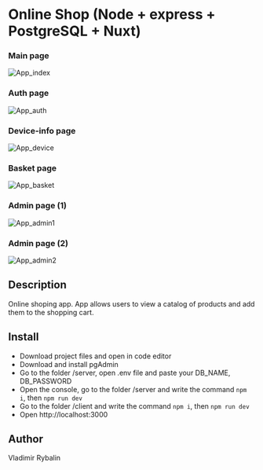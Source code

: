 # Online Shop (Node + express + PostgreSQL + Nuxt)

### Main page
![App_index](https://github.com/Rufus251/online-shop/assets/119047983/be702400-6749-45dd-b326-906eec9a20b3)

### Auth page
![App_auth](https://github.com/Rufus251/online-shop/assets/119047983/792e72bb-6b46-4c85-a16a-0aba04b7b337)

### Device-info page
![App_device](https://github.com/Rufus251/online-shop/assets/119047983/b904ebfa-dbe5-4463-a2a6-78e0e53c4d33)

### Basket page
![App_basket](https://github.com/Rufus251/online-shop/assets/119047983/144c8b33-51b3-4eb5-a874-e2c65795324d)

### Admin page (1)
![App_admin1](https://github.com/Rufus251/online-shop/assets/119047983/4be2570e-f4ec-43ab-9ed8-889c470eac89)

### Admin page (2)
![App_admin2](https://github.com/Rufus251/online-shop/assets/119047983/24d92306-9d9a-4c1a-80b6-b7a73470f6ab)

## Description
Online shoping app. App allows users to view a catalog of products and add them to the shopping cart.

## Install
* Download project files and open in code editor
* Download and install pgAdmin
* Go to the folder /server, open .env file and paste your DB_NAME, DB_PASSWORD
* Open the console, go to the folder /server and write the command ```npm i```, then ```npm run dev ```
* Go to the folder /client and write the command ```npm i```, then ```npm run dev ```
* Open http://localhost:3000

## Author
Vladimir Rybalin

